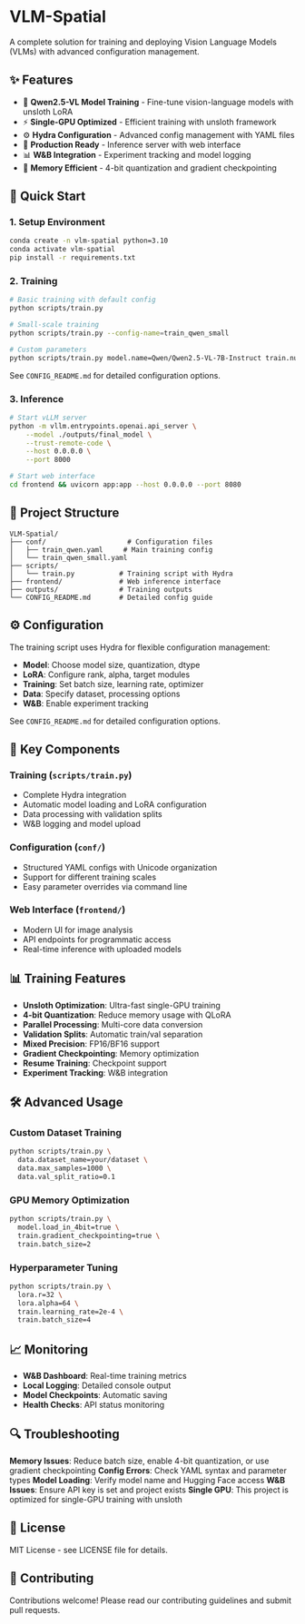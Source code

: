 # VLM-Spatial

A complete solution for training and deploying Vision Language Models (VLMs) with advanced configuration management.

## ✨ Features

- 🤖 **Qwen2.5-VL Model Training** - Fine-tune vision-language models with unsloth LoRA
- ⚡ **Single-GPU Optimized** - Efficient training with unsloth framework
- ⚙️ **Hydra Configuration** - Advanced config management with YAML files
- 🚀 **Production Ready** - Inference server with web interface
- 📊 **W&B Integration** - Experiment tracking and model logging
- 🔧 **Memory Efficient** - 4-bit quantization and gradient checkpointing

## 🚀 Quick Start

### 1. Setup Environment

```bash
conda create -n vlm-spatial python=3.10
conda activate vlm-spatial
pip install -r requirements.txt
```

### 2. Training

```bash
# Basic training with default config
python scripts/train.py

# Small-scale training
python scripts/train.py --config-name=train_qwen_small

# Custom parameters
python scripts/train.py model.name=Qwen/Qwen2.5-VL-7B-Instruct train.num_epochs=3
```
See `CONFIG_README.md` for detailed configuration options.
### 3. Inference

```bash
# Start vLLM server
python -m vllm.entrypoints.openai.api_server \
    --model ./outputs/final_model \
    --trust-remote-code \
    --host 0.0.0.0 \
    --port 8000

# Start web interface
cd frontend && uvicorn app:app --host 0.0.0.0 --port 8080
```

## 📁 Project Structure

```
VLM-Spatial/
├── conf/                    # Configuration files
│   ├── train_qwen.yaml     # Main training config
│   └── train_qwen_small.yaml
├── scripts/
│   └── train.py           # Training script with Hydra
├── frontend/              # Web inference interface
├── outputs/               # Training outputs
└── CONFIG_README.md       # Detailed config guide
```

## ⚙️ Configuration

The training script uses Hydra for flexible configuration management:

- **Model**: Choose model size, quantization, dtype
- **LoRA**: Configure rank, alpha, target modules
- **Training**: Set batch size, learning rate, optimizer
- **Data**: Specify dataset, processing options
- **W&B**: Enable experiment tracking

See `CONFIG_README.md` for detailed configuration options.

## 🔧 Key Components

### Training (`scripts/train.py`)
- Complete Hydra integration
- Automatic model loading and LoRA configuration
- Data processing with validation splits
- W&B logging and model upload

### Configuration (`conf/`)
- Structured YAML configs with Unicode organization
- Support for different training scales
- Easy parameter overrides via command line

### Web Interface (`frontend/`)
- Modern UI for image analysis
- API endpoints for programmatic access
- Real-time inference with uploaded models

## 📊 Training Features

- **Unsloth Optimization**: Ultra-fast single-GPU training
- **4-bit Quantization**: Reduce memory usage with QLoRA
- **Parallel Processing**: Multi-core data conversion
- **Validation Splits**: Automatic train/val separation
- **Mixed Precision**: FP16/BF16 support
- **Gradient Checkpointing**: Memory optimization
- **Resume Training**: Checkpoint support
- **Experiment Tracking**: W&B integration

## 🛠️ Advanced Usage

### Custom Dataset Training
```bash
python scripts/train.py \
  data.dataset_name=your/dataset \
  data.max_samples=1000 \
  data.val_split_ratio=0.1
```

### GPU Memory Optimization
```bash
python scripts/train.py \
  model.load_in_4bit=true \
  train.gradient_checkpointing=true \
  train.batch_size=2
```

### Hyperparameter Tuning
```bash
python scripts/train.py \
  lora.r=32 \
  lora.alpha=64 \
  train.learning_rate=2e-4 \
  train.batch_size=4
```

## 📈 Monitoring

- **W&B Dashboard**: Real-time training metrics
- **Local Logging**: Detailed console output
- **Model Checkpoints**: Automatic saving
- **Health Checks**: API status monitoring

## 🔍 Troubleshooting

**Memory Issues**: Reduce batch size, enable 4-bit quantization, or use gradient checkpointing
**Config Errors**: Check YAML syntax and parameter types
**Model Loading**: Verify model name and Hugging Face access
**W&B Issues**: Ensure API key is set and project exists
**Single GPU**: This project is optimized for single-GPU training with unsloth

## 📄 License

MIT License - see LICENSE file for details.

## 🤝 Contributing

Contributions welcome! Please read our contributing guidelines and submit pull requests. 